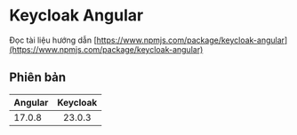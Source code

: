 # Keycloak Angular

Đọc tài liệu hướng dẫn [https://www.npmjs.com/package/keycloak-angular](https://www.npmjs.com/package/keycloak-angular)

## Phiên bản

| Angular  | Keycloak |
| ------------- |:-------------:|
| 17.0.8      | 23.0.3     |
